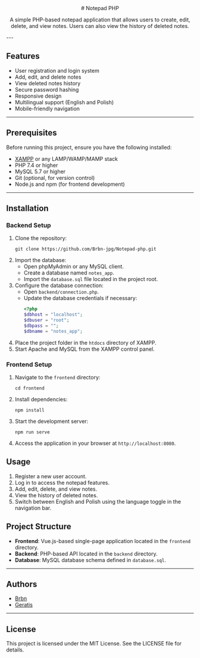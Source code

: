 <div align="center">
# Notepad PHP

A simple PHP-based notepad application that allows users to create, edit, delete, and view notes. Users can also view the history of deleted notes.
</div>
---

## Features

- User registration and login system
- Add, edit, and delete notes
- View deleted notes history
- Secure password hashing
- Responsive design
- Multilingual support (English and Polish)
- Mobile-friendly navigation

---

## Prerequisites

Before running this project, ensure you have the following installed:

- [XAMPP](https://www.apachefriends.org/index.html) or any LAMP/WAMP/MAMP stack
- PHP 7.4 or higher
- MySQL 5.7 or higher
- Git (optional, for version control)
- Node.js and npm (for frontend development)

---

## Installation

### Backend Setup

1. Clone the repository:
   ```
   git clone https://github.com/Brbn-jpg/Notepad-php.git
   ```
2. Import the database:
   - Open phpMyAdmin or any MySQL client.
   - Create a database named `notes_app`.
   - Import the `database.sql` file located in the project root.
3. Configure the database connection:
   - Open `backend/connection.php`.
   - Update the database credentials if necessary:
     ```php
     <?php
     $dbhost = "localhost";
     $dbuser = "root";
     $dbpass = "";
     $dbname = "notes_app";
     ```
4. Place the project folder in the `htdocs` directory of XAMPP.
5. Start Apache and MySQL from the XAMPP control panel.

### Frontend Setup

1. Navigate to the `frontend` directory:
   ```
   cd frontend
   ```
2. Install dependencies:
   ```
   npm install
   ```
3. Start the development server:
   ```
   npm run serve
   ```
4. Access the application in your browser at `http://localhost:8080`.

## Usage

1. Register a new user account.
2. Log in to access the notepad features.
3. Add, edit, delete, and view notes.
4. View the history of deleted notes.
5. Switch between English and Polish using the language toggle in the navigation bar.

## Project Structure

- **Frontend**: Vue.js-based single-page application located in the `frontend` directory.
- **Backend**: PHP-based API located in the `backend` directory.
- **Database**: MySQL database schema defined in `database.sql`.

---

## Authors

- [Brbn](https://github.com/Brbn-jpg)
- [Geratis](https://github.com/Geratis)

---

## License

This project is licensed under the MIT License. See the LICENSE file for details.
